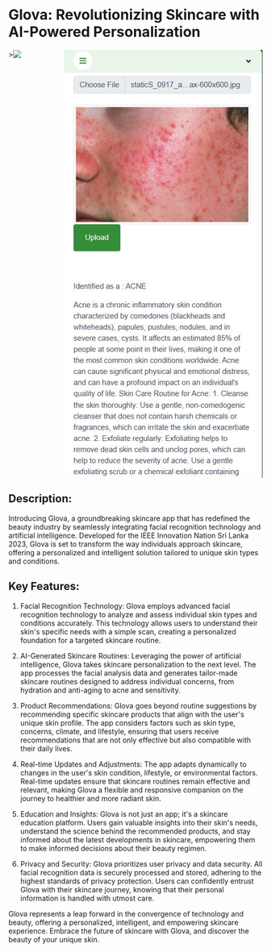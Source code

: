 # Glova: Revolutionizing Skincare with AI-Powered Personalization

<div style="display: flex; flex-direction: row;">>
    <img src="/img/Picture1.jpeg" width="500" />
    <img src="/img/Picture2.jpeg" width="500" />
</div>

## Description:

Introducing Glova, a groundbreaking skincare app that has redefined the beauty industry by seamlessly integrating facial recognition technology and artificial intelligence. Developed for the IEEE Innovation Nation Sri Lanka 2023, Glova is set to transform the way individuals approach skincare, offering a personalized and intelligent solution tailored to unique skin types and conditions.

## Key Features:

1. Facial Recognition Technology:
Glova employs advanced facial recognition technology to analyze and assess individual skin types and conditions accurately. This technology allows users to understand their skin's specific needs with a simple scan, creating a personalized foundation for a targeted skincare routine.

2. AI-Generated Skincare Routines:
Leveraging the power of artificial intelligence, Glova takes skincare personalization to the next level. The app processes the facial analysis data and generates tailor-made skincare routines designed to address individual concerns, from hydration and anti-aging to acne and sensitivity.

3. Product Recommendations:
Glova goes beyond routine suggestions by recommending specific skincare products that align with the user's unique skin profile. The app considers factors such as skin type, concerns, climate, and lifestyle, ensuring that users receive recommendations that are not only effective but also compatible with their daily lives.

4. Real-time Updates and Adjustments:
The app adapts dynamically to changes in the user's skin condition, lifestyle, or environmental factors. Real-time updates ensure that skincare routines remain effective and relevant, making Glova a flexible and responsive companion on the journey to healthier and more radiant skin.

5. Education and Insights:
Glova is not just an app; it's a skincare education platform. Users gain valuable insights into their skin's needs, understand the science behind the recommended products, and stay informed about the latest developments in skincare, empowering them to make informed decisions about their beauty regimen.

6. Privacy and Security:
Glova prioritizes user privacy and data security. All facial recognition data is securely processed and stored, adhering to the highest standards of privacy protection. Users can confidently entrust Glova with their skincare journey, knowing that their personal information is handled with utmost care.

Glova represents a leap forward in the convergence of technology and beauty, offering a personalized, intelligent, and empowering skincare experience. Embrace the future of skincare with Glova, and discover the beauty of your unique skin.
